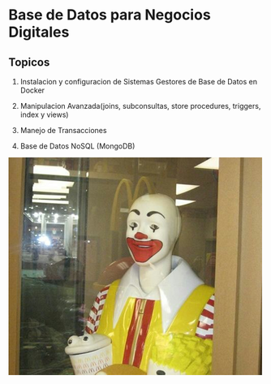 # Base de Datos para Negocios Digitales

## Topicos

1. Instalacion y configuracion de Sistemas Gestores de Base de Datos en Docker

2. Manipulacion Avanzada(joins, subconsultas, store procedures, triggers, index y views)

3. Manejo de Transacciones

4. Base de Datos NoSQL (MongoDB)

![Base de Datos](./images/image1.jpg)
